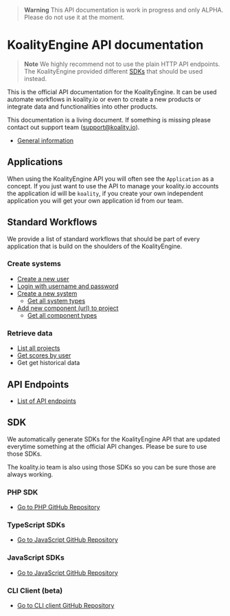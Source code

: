 > **Warning**
> This API documentation is work in progress and only ALPHA. Please do not use it at the moment.

# KoalityEngine API documentation

> **Note**
> We highly recommend not to use the plain HTTP API endpoints. The KoalityEngine provided different [SDKs](#sdk) that should be used instead. 

This is the official API documentation for the KoalityEngine. It can be used automate workflows in koality.io or even to create a new products or integrate data and functionalities into other products.

This documentation is a living document. If something is missing please contact out support team (support@koality.io).

- [General information](docs/general.md)

## Applications

When using the KoalityEngine API you will often see the `Application` as a concept. If you just want to use the API to manage your koality.io accounts the application id will be `koality`, if you create your own independent application you will get your own application id from our team.

## Standard Workflows

We provide a list of standard workflows that should be part of every application that is build on the shoulders of the KoalityEngine. 

### Create systems

- [Create a new user](examples/create/createUser.md)
- [Login with username and password](examples/create/login.md)
- [Create a new system](examples/create/createSystem.md)
  - [Get all system types](examples/read/getSystemTypes.md)
- [Add new component (url) to project](examples/create/createComponent.md)
  - [Get all component types](examples/read/getComponentTypes.md)

### Retrieve data

- [List all projects](examples/read/listProjects.md)
- [Get scores by user](examples/read/listScores.md)
- Get get historical data

## API Endpoints

- [List of API endpoints](RepositoryOverviews.md)

## SDK

We automatically generate SDKs for the KoalityEngine API that are updated everytime something at the official API changes. Please be sure to use those SDKs.

The koality.io team is also using those SDKs so you can be sure those are always working.

### PHP SDK

- [Go to PHP GitHub Repository](https://github.com/leankoala-gmbh/leankoala-client-php)

### TypeScript SDKs

- [Go to JavaScript GitHub Repository](https://github.com/leankoala-gmbh/leankoala-client-typescript)

### JavaScript SDKs

- [Go to JavaScript GitHub Repository](https://github.com/leankoala-gmbh/leankoala-client-javascript)

### CLI Client (beta)

- [Go to CLI client GitHub Repository](https://github.com/koality-io/KoalityEngineCli)

